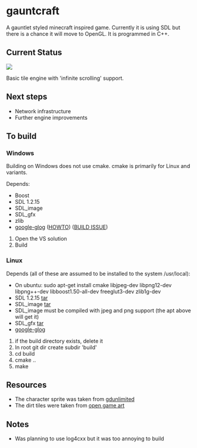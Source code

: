 <h1>gauntcraft</h1>

A gauntlet styled minecraft inspired game. Currently it is using SDL but there is a chance it will move to OpenGL. It is programmed in C++.

<h2>Current Status</h2>
<img src="http://roaet.com/images/gauntcraft_001.png"/>

Basic tile engine with 'infinite scrolling' support.
<h2>Next steps</h2>
<ul>
  <li>Network infrastructure</li>
  <li>Further engine improvements</li>
</ul>
<h2>To build</h2>

<h3>Windows</h3>
Building on Windows does not use cmake. cmake is primarily for Linux and variants.

Depends:
<ul>
  <li>Boost</li>
  <li>SDL 1.2.15</li>
  <li>SDL_image</li>
  <li>SDL_gfx</li>
  <li>zlib</li>
  <li><a href="http://code.google.com/p/google-glog/">google-glog</a>
  (<a href="http://google-glog.googlecode.com/svn/trunk/doc/glog.html">HOWTO</a>) 
  (<a href="http://code.google.com/p/google-glog/issues/detail?id=117">BUILD ISSUE</a>)
  </li>
</ul>

<ol>
  <li>Open the VS solution</li>
  <li>Build</li>
</ol>

<h3>Linux</h3>

Depends (all of these are assumed to be installed to the system /usr/local):
<ul>
  <li>On ubuntu: sudo apt-get install cmake libjpeg-dev libpng12-dev libpng++-dev libboost1.50-all-dev freeglut3-dev zlib1g-dev </li>
  <li>SDL 1.2.15 <a href="http://www.libsdl.org/release/SDL-1.2.15.tar.gz">tar</a></li>
  <li>SDL_image <a href="http://www.libsdl.org/projects/SDL_image/release/SDL_image-1.2.12.tar.gz">tar</a></li>
  <li>SDL_image must be compiled with jpeg and png support (the apt above will get it)</li>
  <li>SDL_gfx <a href="http://www.ferzkopp.net/Software/SDL_gfx-2.0/SDL_gfx-2.0.24.tar.gz">tar</a></li>
  <li><a href="http://code.google.com/p/google-glog/">google-glog</a></li>
</ul>

<ol>
  <li>if the build directory exists, delete it</li>
  <li>In root git dir create subdir 'build'</li>
  <li>cd build</li>
  <li>cmake ..</li>
  <li>make</li>
</ol>

<h2>Resources</h2>
<ul>
  <li>The character sprite was taken from <a href="http://www.gdunlimited.net/forums/gallery/image/879-actor01/">gdunlimited</a></li>
  <li>The dirt tiles were taken from <a href="http://lpc.opengameart.org/static/lpc-style-guide/styleguide.html">open game art</a></li>
</ul>

<h2>Notes</h2>
<ul>
  <li>Was planning to use log4cxx but it was too annoying to build</li>
</ul>

